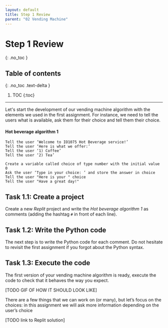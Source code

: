 ```yaml
---
layout: default
title: Step 1 Review
parent: "02 Vending Machine"
---
```


# Step 1 Review
{: .no_toc }

## Table of contents
{: .no_toc .text-delta }

1. TOC
{:toc}

---


Let's start the development of our vending machine algorithm with the elements we used in the first assignment. For instance, we need to tell the users what is available, ask them for their choice and tell them their choice.

#### Hot beverage algorithm 1

```
Tell the user ‘Welcome to IO1075 Hot Beverage service!’
Tell the user ‘Here is what we offer:’
Tell the user ‘1) Coffee’
Tell the user ‘2) Tea’

Create a variable called choice of type number with the initial value 0
Ask the user ‘Type in your choice: ’ and store the answer in choice
Tell the user "Here is your " choice
Tell the user "Have a great day!"
```

## Task 1.1: Create a project

Create a new _Replit_ project and write the _Hot beverage algorithm 1_ as comments (adding the hashtag `#` in front of each line).

## Task 1.2: Write the Python code

The next step is to write the Python code for each comment. Do not hesitate to revisit the first assignment if you forgot about the Python syntax.

## Task 1.3: Execute the code

The first version of your vending machine algorithm is ready, execute the code to check that it behaves the way you expect.

[TODO GIF OF HOW IT SHOULD LOOK LIKE]

There are a few things that we can work on (or many), but let’s focus on the choices: in this assignment we will ask more information depending on the user’s choice

[TODO link to Replit solution]